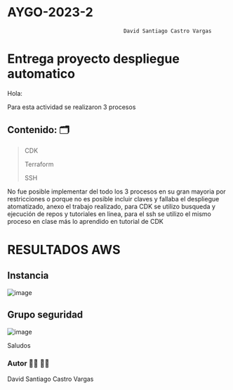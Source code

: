 # AYGO-2023-2
	  								     David Santiago Castro Vargas
											

# Entrega proyecto despliegue automatico


Hola: 

Para esta actividad se realizaron 3 procesos 

## Contenido: 🗂️ 

 > CDK
 > 
 > Terraform 
 > 
 > SSH

No fue posible implementar del todo los 3 procesos en su gran mayoria por restricciones o porque no es posible incluir claves y fallaba el despliegue atomatizado, anexo el trabajo realizado, para CDK se utilizo busqueda y ejecución de repos y tutoriales en linea, para el ssh se utilizo el mismo proceso en clase más lo aprendido en tutorial de CDK 

# RESULTADOS AWS

## Instancia 
![image](https://user-images.githubusercontent.com/26396833/201528653-313d880b-81cd-4a38-a86f-caf84d5919a1.png)

## Grupo seguridad 
![image](https://user-images.githubusercontent.com/26396833/201528838-b6dc5bc5-6792-41d5-b85e-61d71461e48d.png)


Saludos 


### Autor  👩‍🎓 👩‍💻
  David Santiago Castro Vargas
